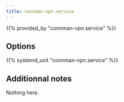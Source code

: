 ```yaml
---
title: connman-vpn.service
---
```


{{% provided_by "connman-vpn.service" %}}

## Options

{{% systemd_unit "connman-vpn.service" %}}

## Additionnal notes

Nothing here.